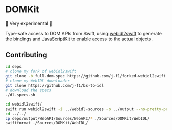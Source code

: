 # DOMKit

🚨 Very experimental 🚨

Type-safe access to DOM APIs from Swift, using [webidl2swift](https://github.com/Apodini/webidl2swift/pull/8) to generate the bindings and [JavaScriptKit](https://github.com/swiftwasm/JavaScriptKit) to enable access to the actual objects.

## Contributing

```sh
cd deps
# clone my fork of webidl2swift
git clone -b full-dom-spec https://github.com/j-f1/forked-webidl2swift webidl2swift
# clone my WebIDL downloader
git clone https://github.com/j-f1/bs-to-idl
# download the specs
./dl-specs.sh

cd webidl2swift/
swift run webidl2swift -i ../webidl-sources -o ../output --no-pretty-print
cd ../../
cp deps/output/WebAPI/Sources/WebAPI/* ./Sources/DOMKit/WebIDL/
swiftformat ./Sources/DOMKit/WebIDL/
```
